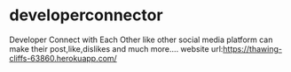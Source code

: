 # developerconnector
Developer Connect with Each Other like other social media platform can make their post,like,dislikes and much more....
website url:https://thawing-cliffs-63860.herokuapp.com/
